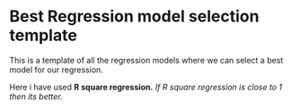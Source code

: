 # Best Regression model selection template


This is a template of all the regression models where we can select a best model for our regression.

 Here i have used **R square regression.** *If R square regression is _close to  1 then its better._*
